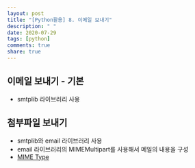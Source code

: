 ```yaml
---
layout: post
title: "[Python활용] 8. 이메일 보내기"
description: " "
date: 2020-07-29
tags: [python]
comments: true
share: true
---
```



## 이메일 보내기 - 기본

- smtplib 라이브러리 사용

## 첨부파일 보내기

- smtplib와 email 라이브러리 사용
- email 라이브러리의 MIMEMultipart를 사용해서 메일의 내용을 구성
- [MIME Type]

[MIME Type]: https://www.iana.org/assignments/media-types/media-types.xhtml